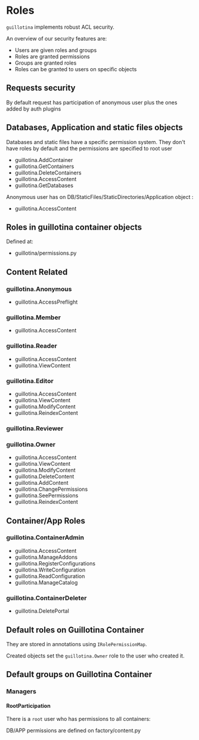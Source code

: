 # Roles

`guillotina` implements robust ACL security.

An overview of our security features are:

* Users are given roles and groups
* Roles are granted permissions
* Groups are granted roles
* Roles can be granted to users on specific objects


## Requests security

By default request has participation of anonymous user plus the ones added by auth plugins


## Databases, Application and static files objects

Databases and static files have a specific permission system. They don't have roles by default
and the permissions are specified to root user

 * guillotina.AddContainer
 * guillotina.GetContainers
 * guillotina.DeleteContainers
 * guillotina.AccessContent
 * guillotina.GetDatabases

Anonymous user has on DB/StaticFiles/StaticDirectories/Application object :

 * guillotina.AccessContent

## Roles in guillotina container objects

Defined at:

 * guillotina/permissions.py

## Content Related

### guillotina.Anonymous

 * guillotina.AccessPreflight

### guillotina.Member

 * guillotina.AccessContent

### guillotina.Reader

 * guillotina.AccessContent
 * guillotina.ViewContent

### guillotina.Editor

 * guillotina.AccessContent
 * guillotina.ViewContent
 * guillotina.ModifyContent
 * guillotina.ReindexContent

### guillotina.Reviewer

### guillotina.Owner

 * guillotina.AccessContent
 * guillotina.ViewContent
 * guillotina.ModifyContent
 * guillotina.DeleteContent
 * guillotina.AddContent
 * guillotina.ChangePermissions
 * guillotina.SeePermissions
 * guillotina.ReindexContent

## Container/App Roles

### guillotina.ContainerAdmin

 * guillotina.AccessContent
 * guillotina.ManageAddons
 * guillotina.RegisterConfigurations
 * guillotina.WriteConfiguration
 * guillotina.ReadConfiguration
 * guillotina.ManageCatalog

### guillotina.ContainerDeleter

 * guillotina.DeletePortal

## Default roles on Guillotina Container

They are stored in annotations using `IRolePermissionMap`.

Created objects set the `guillotina.Owner` role to the user who created it.

## Default groups on Guillotina Container

### Managers

#### RootParticipation

There is a `root` user who has permissions to all containers:

DB/APP permissions are defined on factory/content.py
